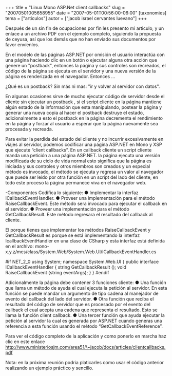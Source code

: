 +++
title = "Linux Mono ASP.Net client callbacks"
slug = "20070501005658955"
date = "2007-05-01T00:56:00-06:00"
[taxonomies]
tema = ["articulos"]
autor = ["jacob israel cervantes luevano"]
+++

Después de un sin fin de ocupaciones por fin les presento mi articulo, y
un enlace a un archivo PDF con el ejemplo completo, siguiendo la
propuesta de ceyusa, así que los demás que no han enviado sus documentos
por favor envíenlos.

En el modelo de las páginas ASP.NET por omisión el usuario interactúa
con una página haciendo clic en un botón o ejecutar alguna otra acción
que genere un "postback", entonces la página y sus controles son
recreados, el código de la página se ejecuta en el servidor y una nueva
versión de la página es renderizada en el navegador. Entonces …

<!-- more -->
¿Qué es un postback? Sin más ni mas: "ir y volver al servidor con
datos".

En algunas ocasiones sirve de mucho ejecutar código de servidor desde el
cliente sin ejecutar un postback , si el script cliente en la página
mantiene algún estado de la información que esta manipulando, postear la
página y generar una nueva copia al hacer el postback destruye el
estado, adicionalmente a esto el postback en la página decrementa el
rendimiento en la página y forzar al usuario a esperar que la página
nuevamente sea procesada y recreada.

Para evitar la perdida del estado del cliente y no incurrir
excesivamente en viajes al servidor, podemos codificar una página
ASP.NET en Mono y XSP que ejecute “client callbacks”. En un callback
cliente un script cliente manda una petición a una página ASP.NET. la
página ejecuta una versión modificada de su ciclo de vida normal esto
significa que la página es iniciada y sus controles y otros miembros son
creados y un especial método es invocado, el método se ejecuta y regresa
un valor al navegador que puede ser leído por otra función en un script
del lado del cliente, en todo este proceso la página permanece viva en
el navegador web.

-Componentes Codifica lo siguiente: ● Implementar la interfaz
ICallbackEventHandler. ● Proveer una implementación para el método
RaiseCallbackEvent. Este método sera invocado para ejecutar el callback
en el servidor. ● Proveer una implementación para el método
GetCallbackResult. Este método regresara el resultado del callback al
cliente.

El porque tienes que implementar los métodos RaiseCallbackEvent y
GetCallbackResult es porque se está implementando la interfaz
IcallbackEventHandler en una clase de CSharp y esta interfaz está
definida en el archivo:
mono-x.y.z/mcs/class/System.Web/System.Web.UI/ICallbackEventHandler.cs

#if NET_2\_0 using System; namespace System.Web.UI { public interface
ICallbackEventHandler { string GetCallbackResult (); void
RaiseCallbackEvent (string eventArgs); } } #endif

Adicionalmente la página debe contener 3 funciones cliente: ● Una
función que llama un método de ayuda el cual ejecuta la petición al
servidor. En esta función se puede mandar un argumento de tipo cadena al
manejador de evento del callback del lado del servidor. ● Otra función
que reciba el resultado del código de servidor que es procesado por el
evento del callback el cual acepta una cadena que representa el
resultado. Esto se llama la función client callback. ● Una tercer
función que ayuda ejecutar la petición al servidor la cual es generada
por ASP.NET cuando generas una referencia a esta función usando el
método “GetCallbackEventReference”.

Para ver el código completo de la aplicación y como ponerlo en marcha
haz clic en este enlace
<a href="http://www.ministeriosjm.com/area51/~jacob/docs/articles/clientcallbacks.pdf">http://www.ministeriosjm.com/area51/\~jacob/docs/articles/clientcallbacks.pdf</a>

Nota: en la próxima reunión podria platicarles como usar el código
anterior realizando un ejemplo práctico y sencillo.
